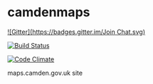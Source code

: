 camdenmaps
==========
[![Gitter](https://badges.gitter.im/Join Chat.svg)](https://gitter.im/foundersandcoders/camdenmaps?utm_source=badge&utm_medium=badge&utm_campaign=pr-badge&utm_content=badge)

[![Build Status](https://travis-ci.org/foundersandcoders/camdenmaps.svg?branch=master)](https://travis-ci.org/foundersandcoders/camdenmaps)

[![Code Climate](https://codeclimate.com/github/foundersandcoders/camdenmaps/badges/gpa.svg)](https://codeclimate.com/github/foundersandcoders/camdenmaps)

maps.camden.gov.uk site
